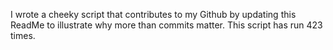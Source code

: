 I wrote a cheeky script that contributes to my Github by updating this ReadMe to illustrate why more than commits matter. This script has run 423 times.